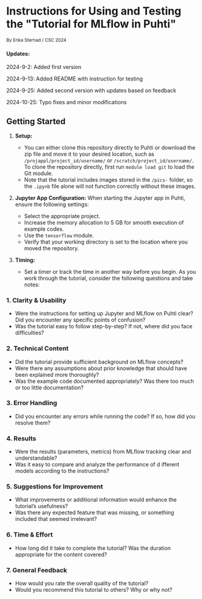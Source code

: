 # Instructions for Using and Testing the "Tutorial for MLflow in Puhti"
<small>By Erika Sternad / CSC 
2024</small>

#### Updates:
2024-9-2: Added first version

2024-9-13: Added README with instruction for testing

2024-9-25: Added second version with updates based on feedback

2024-10-25: Typo fixes and minor modifications

## Getting Started

1. **Setup:**
   - You can either clone this repository directly to Puhti or download the zip file and move it to your desired location, such as `/projappl/project_id/username/` or `/scratch/project_id/username/`. To clone the repository directly, first run `module load git` to load the Git module.
   - Note that the tutorial includes images stored in the `/pics-` folder, so the `.ipynb` file alone will not function correctly without these images.

2. **Jupyter App Configuration:**
   When starting the Jupyter app in Puhti, ensure the following settings:
     - Select the appropriate project.
     - Increase the memory allocation to 5 GB for smooth execution of example codes.
     - Use the `tensorflow` module.
     - Verify that your working directory is set to the location where you moved the repository.

3. **Timing:**
   - Set a timer or track the time in another way before you begin. As you work through the tutorial, consider the following questions and take notes:

### 1. Clarity & Usability
   - Were the instructions for setting up Jupyter and MLflow on Puhti clear? Did you encounter any specific points of confusion?
   - Was the tutorial easy to follow step-by-step? If not, where did you face difficulties?

### 2. Technical Content
   - Did the tutorial provide sufficient background on MLflow concepts?
   - Were there any assumptions about prior knowledge that should have been explained more thoroughly?
   - Was the example code documented appropriately? Was there too much or too little documentation?

### 3. Error Handling
   - Did you encounter any errors while running the code? If so, how did you resolve them?

### 4. Results
   - Were the results (parameters, metrics) from MLflow tracking clear and understandable?
   - Was it easy to compare and analyze the performance of d
   ifferent models according to the instructions?

### 5. Suggestions for Improvement
   - What improvements or additional information would enhance the tutorial’s usefulness?
   - Was there any expected feature that was missing, or something included that seemed irrelevant?

### 6. Time & Effort
   - How long did it take to complete the tutorial? Was the duration appropriate for the content covered?

### 7. General Feedback
   - How would you rate the overall quality of the tutorial?
   - Would you recommend this tutorial to others? Why or why not?
